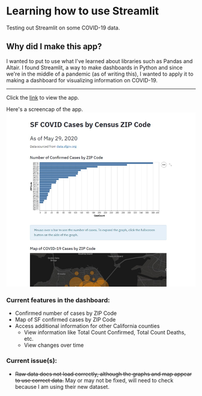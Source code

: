 # Learning how to use Streamlit
Testing out Streamlit on some COVID-19 data.

## Why did I make this app?
I wanted to put to use what I've learned about libraries such as Pandas and Altair. I found Streamlit, a way to make dashboards in Python and since we're in the middle of a pandemic (as of writing this), I wanted to apply it to making a dashboard for visualizing information on COVID-19.

---

Click the [link](https://arcane-ridge-56403.herokuapp.com/) to view the app.

Here's a screencap of the app.
![Image of app](https://github.com/boblandsky/Streamlit_COVID/blob/master/Annotation%202020-05-29%20120505.jpg)

### Current features in the dashboard:
* Confirmed number of cases by ZIP Code
* Map of SF confirmed cases by ZIP Code
* Access additional information for other California counties
  * View information like Total Count Confirmed, Total Count Deaths, etc.
  * View changes over time

### Current issue(s):
* ~~Raw data does not load correctly, although the graphs and map appear to use correct data.~~ May or may not be fixed, will need to check because I am using their new dataset.
